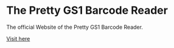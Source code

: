 # The Pretty GS1 Barcode Reader

The official Website of the Pretty GS1 Barcode Reader.

[Visit here](https://xremix.github.io/The-Pretty-GS1-Barcode-Reader/)
